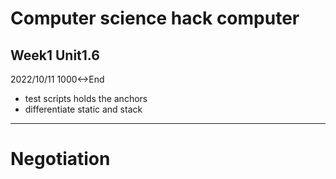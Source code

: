 # Computer science hack computer

## Week1 Unit1.6

2022/10/11
1000<->End

- test scripts holds the anchors
- differentiate static and stack


-------------------------------------------

# Negotiation

